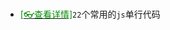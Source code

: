 <br/>



- [<span style='color:#008B00'>[👓查看详情]</span>](https://xie.infoq.cn/article/1489b6dd57c2bdc9954b5e1e8?utm_source=rss&utm_medium=article ':target=_blank')`22`个常用的`js`单行代码


